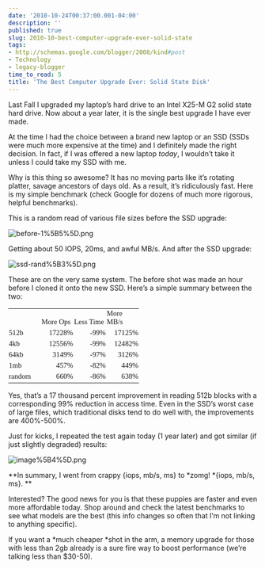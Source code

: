 ```yaml
---
date: '2010-10-24T00:37:00.001-04:00'
description: ''
published: true
slug: 2010-10-best-computer-upgrade-ever-solid-state
tags:
- http://schemas.google.com/blogger/2008/kind#post
- Technology
- legacy-blogger
time_to_read: 5
title: 'The Best Computer Upgrade Ever: Solid State Disk'
---
```



Last Fall I upgraded my laptop’s hard drive to an Intel X25-M G2 solid state hard drive. Now about a year later, it is the single best upgrade I have ever made.

At the time I had the choice between a brand new laptop or an SSD (SSDs were much more expensive at the time) and I definitely made the right decision. In fact, if I was offered a new laptop *today*, I wouldn’t take it unless I could take my SSD with me.

Why is this thing so awesome? It has no moving parts like it’s rotating platter, savage ancestors of days old. As a result, it’s ridiculously fast. Here is my simple benchmark (check Google for dozens of much more rigorous, helpful benchmarks). 

This is a random read of various file sizes before the SSD upgrade:

![before-1%5B5%5D.png](before-1%5B5%5D.png)

Getting about 50 IOPS, 20ms, and awful MB/s. And after the SSD upgrade:

![ssd-rand%5B3%5D.png](ssd-rand%5B3%5D.png)

These are on the very same system. The before shot was made an hour before I cloned it onto the new SSD. Here’s a simple summary between the two:  <table border="0" cellpadding="0" cellspacing="0" style="border-collapse: collapse;" width="256"><colgroup><col span="span" style="width: 48pt;" width="64" /></colgroup><tbody>     <tr height="20" style="height: 15pt;">       <td height="20" style="padding-left: 1px; padding-right: 1px; vertical-align: bottom; padding-top: 1px;" width="64">&nbsp;</td>        <td style="padding-left: 1px; padding-right: 1px; vertical-align: bottom; padding-top: 1px;" width="64"><font face="Calibri"><font style="font-size: 11pt;">More Ops</font></font></td>        <td style="padding-left: 1px; padding-right: 1px; vertical-align: bottom; padding-top: 1px;" width="64"><font face="Calibri"><font style="font-size: 11pt;">Less Time</font></font></td>        <td style="padding-left: 1px; padding-right: 1px; vertical-align: bottom; padding-top: 1px;" width="64"><font face="Calibri"><font style="font-size: 11pt;">More MB/s</font></font></td>     </tr>      <tr height="20" style="height: 15pt;">       <td height="20" style="padding-left: 1px; padding-right: 1px; vertical-align: bottom; padding-top: 1px;"><font face="Calibri"><font style="font-size: 11pt;">512b</font></font></td>        <td align="right" class="xl65" style="padding-left: 1px; padding-right: 1px; vertical-align: bottom; padding-top: 1px;"><font face="Calibri"><font style="font-size: 11pt;">17228%</font></font></td>        <td align="right" class="xl65" style="padding-left: 1px; padding-right: 1px; vertical-align: bottom; padding-top: 1px;"><font face="Calibri"><font style="font-size: 11pt;">-99%</font></font></td>        <td align="right" class="xl65" style="padding-left: 1px; padding-right: 1px; vertical-align: bottom; padding-top: 1px;"><font face="Calibri"><font style="font-size: 11pt;">17125%</font></font></td>     </tr>      <tr height="20" style="height: 15pt;">       <td height="20" style="padding-left: 1px; padding-right: 1px; vertical-align: bottom; padding-top: 1px;"><font face="Calibri"><font style="font-size: 11pt;">4kb</font></font></td>        <td align="right" class="xl65" style="padding-left: 1px; padding-right: 1px; vertical-align: bottom; padding-top: 1px;"><font face="Calibri"><font style="font-size: 11pt;">12556%</font></font></td>        <td align="right" class="xl65" style="padding-left: 1px; padding-right: 1px; vertical-align: bottom; padding-top: 1px;"><font face="Calibri"><font style="font-size: 11pt;">-99%</font></font></td>        <td align="right" class="xl65" style="padding-left: 1px; padding-right: 1px; vertical-align: bottom; padding-top: 1px;"><font face="Calibri"><font style="font-size: 11pt;">12482%</font></font></td>     </tr>      <tr height="20" style="height: 15pt;">       <td height="20" style="padding-left: 1px; padding-right: 1px; vertical-align: bottom; padding-top: 1px;"><font face="Calibri"><font style="font-size: 11pt;">64kb</font></font></td>        <td align="right" class="xl65" style="padding-left: 1px; padding-right: 1px; vertical-align: bottom; padding-top: 1px;"><font face="Calibri"><font style="font-size: 11pt;">3149%</font></font></td>        <td align="right" class="xl65" style="padding-left: 1px; padding-right: 1px; vertical-align: bottom; padding-top: 1px;"><font face="Calibri"><font style="font-size: 11pt;">-97%</font></font></td>        <td align="right" class="xl65" style="padding-left: 1px; padding-right: 1px; vertical-align: bottom; padding-top: 1px;"><font face="Calibri"><font style="font-size: 11pt;">3126%</font></font></td>     </tr>      <tr height="20" style="height: 15pt;">       <td height="20" style="padding-left: 1px; padding-right: 1px; vertical-align: bottom; padding-top: 1px;"><font face="Calibri"><font style="font-size: 11pt;">1mb</font></font></td>        <td align="right" class="xl65" style="padding-left: 1px; padding-right: 1px; vertical-align: bottom; padding-top: 1px;"><font face="Calibri"><font style="font-size: 11pt;">457%</font></font></td>        <td align="right" class="xl65" style="padding-left: 1px; padding-right: 1px; vertical-align: bottom; padding-top: 1px;"><font face="Calibri"><font style="font-size: 11pt;">-82%</font></font></td>        <td align="right" class="xl65" style="padding-left: 1px; padding-right: 1px; vertical-align: bottom; padding-top: 1px;"><font face="Calibri"><font style="font-size: 11pt;">449%</font></font></td>     </tr>      <tr height="20" style="height: 15pt;">       <td height="20" style="padding-left: 1px; padding-right: 1px; vertical-align: bottom; padding-top: 1px;"><font face="Calibri"><font style="font-size: 11pt;">random</font></font></td>        <td align="right" class="xl65" style="padding-left: 1px; padding-right: 1px; vertical-align: bottom; padding-top: 1px;"><font face="Calibri"><font style="font-size: 11pt;">660%</font></font></td>        <td align="right" class="xl65" style="padding-left: 1px; padding-right: 1px; vertical-align: bottom; padding-top: 1px;"><font face="Calibri"><font style="font-size: 11pt;">-86%</font></font></td>        <td align="right" class="xl65" style="padding-left: 1px; padding-right: 1px; vertical-align: bottom; padding-top: 1px;"><font face="Calibri"><font style="font-size: 11pt;">638%</font></font></td>     </tr>   </tbody></table>

Yes, that’s a 17 thousand percent improvement in reading 512b blocks with a corresponding 99% reduction in access time. Even in the SSD’s worst case of large files, which traditional disks tend to do well with, the improvements are 400%-500%.

Just for kicks, I repeated the test again today (1 year later) and got similar (if just slightly degraded) results:

![image%5B4%5D.png](image%5B4%5D.png)

**In summary, I went from crappy {iops, mb/s, ms} to *zomg! *{iops, mb/s, ms}. **

Interested? The good news for you is that these puppies are faster and even more affordable today. Shop around and check the latest benchmarks to see what models are the best (this info changes so often that I’m not linking to anything specific).

If you want a *much cheaper *shot in the arm, a memory upgrade for those with less than 2gb already is a sure fire way to boost performance (we’re talking less than $30-50).